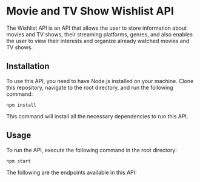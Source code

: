 # Movie and TV Show Wishlist API

The Wishlist API is an API that allows the user to store information about movies and TV shows, their streaming platforms, genres, and also enables the user to view their interests and organize already watched movies and TV shows.

<h2>Installation</h2>
To use this API, you need to have Node.js installed on your machine. Clone this repository, navigate to the root directory, and run the following command:

```npm install```

This command will install all the necessary dependencies to run this API.

<h2>Usage</h2>
To run the API, execute the following command in the root directory:

```npm start```

The following are the endpoints available in this API: